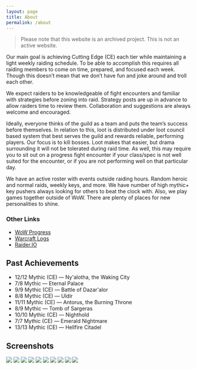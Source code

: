 ```yaml
---
layout: page
title: About
permalink: /about
---
```


> Please note that this website is an archived project. This is not an active website.

Our main goal is achieving Cutting Edge (CE) each tier while maintaining a light weekly raiding schedule. To be able to accomplish this requires all raiding members to come on time, prepared, and focused each week. Though this doesn’t mean that we don’t have fun and joke around and troll each other.

We expect raiders to be knowledgeable of fight encounters and familiar with strategies before zoning into raid. Strategy posts are up in advance to allow raiders time to review them. Collaboration and suggestions are always welcome and encouraged.

Ideally, everyone thinks of the guild as a team and puts the team’s success before themselves. In relation to this, loot is distributed under loot council based system that best serves the guild and rewards reliable, performing players. Our focus is to kill bosses. Loot makes that easier, but drama surrounding it will not be tolerated during raid time. As well, this may require you to sit out on a progress fight encounter if your class/spec is not well suited for the encounter, or if you are not performing well on that particular day.

We have an active roster with events outside raiding hours. Random heroic and normal raids, weekly keys, and more. We have number of high mythic+ key pushers always looking for others to beat the clock with. Also, we play games together outside of WoW. There are plenty of places for new personalities to shine.

### Other Links

- [WoW Progress](https://www.wowprogress.com/guild/us/area-52/Reckless+Ambition)
- [Warcraft Logs](https://www.warcraftlogs.com/guild/us/area-52/reckless%20ambition%20)
- [Raider.IO](https://raider.io/guilds/us/area-52/Reckless%20Ambition)

## Past Achievements

- 12/12 Mythic (CE) — Ny'alotha, the Waking City
- 7/8 Mythic — Eternal Palace
- 9/9 Mythic (CE) — Battle of Dazar'alor
- 8/8 Mythic (CE) — Uldir
- 11/11 Mythic (CE) — Antorus, the Burning Throne
- 8/9 Mythic — Tomb of Sargeras
- 10/10 Mythic (CE) — Nighthold
- 7/7 Mythic (CE) — Emerald Nightmare
- 13/13 Mythic (CE) — Hellfire Citadel

## Screenshots

![](/reckless-ambition/img/2020-04-05-raden.png)
![](/reckless-ambition/img/2020-03-28-drest-agath.jpg)
![](/reckless-ambition/img/2019-10-20-queens-court.png)
![](/reckless-ambition/img/2019-06-30-lady-jaina-proudmoore.jpg)
![](/reckless-ambition/img/2019-04-14-stormwall-blockade.jpg)
![](/reckless-ambition/img/2019-03-30-mekkatorque.jpg)
![](/reckless-ambition/img/2019-01-13-ghuun.jpg)
![](/reckless-ambition/img/2018-10-14-vectis.png)
![](/reckless-ambition/img/2018-07-07-argus.png)
![](/reckless-ambition/img/2017-06-19-guldan.jpg)
